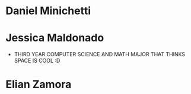 # Daniel Minichetti

# Jessica Maldonado

- THIRD YEAR COMPUTER SCIENCE AND MATH MAJOR THAT THINKS SPACE IS COOL :D

# Elian Zamora

